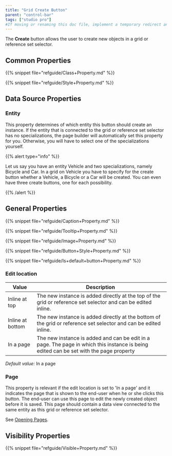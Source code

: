 ```yaml
---
title: "Grid Create Button"
parent: "control-bar"
tags: ["studio pro"]
#If moving or renaming this doc file, implement a temporary redirect and let the respective team know they should update the URL in the product. See Mapping to Products for more details.
---
```



The **Create** button allows the user to create new objects in a grid or reference set selector.

## Common Properties

{{% snippet file="refguide/Class+Property.md" %}}

{{% snippet file="refguide/Style+Property.md" %}}

## Data Source Properties

### Entity

This property determines of which entity this button should create an instance. If the entity that is connected to the grid or reference set selector has no specializations, the page builder will automatically set this property for you. Otherwise, you will have to select one of the specializations yourself.

{{% alert type="info" %}}

Let us say you have an entity Vehicle and two specializations, namely Bicycle and Car. In a grid on Vehicle you have to specify for the create button whether a Vehicle, a Bicycle or a Car will be created. You can even have three create buttons, one for each possibility.

{{% /alert %}}

## General Properties

{{% snippet file="refguide/Caption+Property.md" %}}

{{% snippet file="refguide/Tooltip+Property.md" %}}

{{% snippet file="refguide/Image+Property.md" %}}

{{% snippet file="refguide/Button+Style+Property.md" %}}

{{% snippet file="refguide/Is+default+button+Property.md" %}}

### Edit location

| Value | Description |
| --- | --- |
| Inline at top | The new instance is added directly at the top of the grid or reference set selector and can be edited inline. |
| Inline at bottom | The new instance is added directly at the bottom of the grid or reference set selector and can be edited inline. |
| In a page | The new instance is added and can be edit in a page. The page in which this instance is being edited can be set with the page property |

_Default value:_ In a page

### Page

This property is relevant if the edit location is set to 'In a page' and it indicates the page that is shown to the end-user when he or she clicks this button. The end-user can use this page to edit the newly created object before it is saved. This page should contain a data view connected to the same entity as this grid or reference set selector.

See [Opening Pages](opening-pages).

## Visibility Properties

{{% snippet file="refguide/Visible+Property.md" %}}
